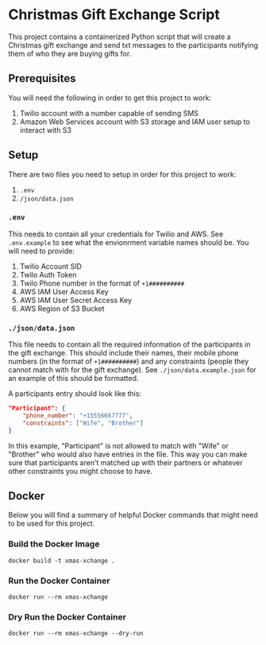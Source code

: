# Christmas Gift Exchange Script

This project contains a containerized Python script that will create a Christmas gift exchange and send txt messages to the participants notifying them of who they are buying gifts for.

## Prerequisites

You will need the following in order to get this project to work:

1. Twilio account with a number capable of sending SMS
2. Amazon Web Services account with S3 storage and IAM user setup to interact with S3

## Setup

There are two files you need to setup in order for this project to work:

1. `.env`
2. `/json/data.json`

### `.env`

This needs to contain all your credentials for Twilio and AWS. See `.env.example` to see what the envionrment variable names should be. You will need to provide:

1. Twilio Account SID
2. Twilo Auth Token
3. Twilo Phone number in the format of `+1##########`
4. AWS IAM User Access Key
5. AWS IAM User Secret Access Key
6. AWS Region of S3 Bucket

### `./json/data.json`

This file needs to contain all the required information of the participants in the gift exchange. This should include their names, their mobile phone numbers (in the format of `+1##########`) and any constraints (people they cannot match with for the gift exchange). See `./json/data.example.json` for an example of this should be formatted.

A participants entry should look like this:

```json
"Participant": {
    "phone_number": "+15556667777",
    "constraints": ["Wife", "Brother"]
}
```

In this example, "Participant" is not allowed to match with "Wife" or "Brother" who would also have entries in the file. This way you can make sure that participants aren't matched up with their partners or whatever other constraints you might choose to have.

## Docker

Below you will find a summary of helpful Docker commands that might need to be used for this project.

### Build the Docker Image

```
docker build -t xmas-xchange .
```

### Run the Docker Container

```
docker run --rm xmas-xchange
```

### Dry Run the Docker Container

```
docker run --rm xmas-xchange --dry-run
```